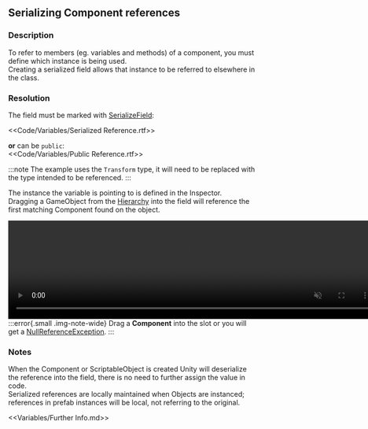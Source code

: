 ## Serializing Component references
### Description
To refer to members (eg. variables and methods) of a component, you must define which instance is being used.  
Creating a serialized field allows that instance to be referred to elsewhere in the class.

### Resolution

The field must be marked with [SerializeField](https://docs.unity3d.com/ScriptReference/SerializeField.html):

<<Code/Variables/Serialized Reference.rtf>>

**or** can be `public`:  
<<Code/Variables/Public Reference.rtf>>

:::note
The example uses the `Transform` type, it will need to be replaced with the type intended to be referenced.
:::

The instance the variable is pointing to is defined in the Inspector.  
Dragging a GameObject from the [Hierarchy](https://docs.unity3d.com/Manual/Hierarchy.html) into the field will reference the first matching Component found on the object.

<video width="750" height="200" autoplay loop muted><source type="video/webm" src="https://help.vertx.xyz/Video/inspector-references.webm"></video>  
:::error{.small .img-note-wide}
Drag a **Component** into the slot or you will get a [NullReferenceException](../../Common%20Errors/Runtime%20Exceptions/NullReferenceException.md).
:::

### Notes
When the Component or ScriptableObject is created Unity will deserialize the reference into the field, there is no need to further assign the value in code.  
Serialized references are locally maintained when Objects are instanced; references in prefab instances will be local, not referring to the original.  

<<Variables/Further Info.md>>
